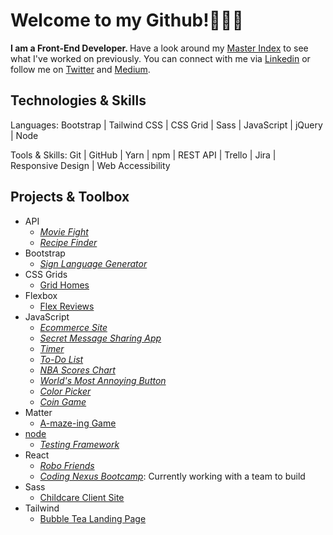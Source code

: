 

# Welcome to my Github!👩🏻‍💻 

<strong> I am a Front-End Developer. </strong>Have a look around my [Master Index](https://github.com/dcc5235/Master_Index) to see what I've worked on previously. You can connect with me via [Linkedin](https://www.linkedin.com/in/danychheang/) or follow me on [Twitter](https://twitter.com/DanyChheang) and [Medium](https://medium.com/switching-careers-to-front-end-development). </strong>

## Technologies & Skills

Languages: Bootstrap | Tailwind CSS | CSS Grid | Sass | JavaScript | jQuery | Node

Tools & Skills: Git | GitHub | Yarn | npm | REST API | Trello | Jira | Responsive Design | Web Accessibility

## Projects & Toolbox
- API
  - [_Movie Fight_](https://github.com/dcc5235/App_Design_Patterns)
  - [_Recipe Finder_](https://github.com/dcc5235/API_Demo1)
- Bootstrap
  - [_Sign Language Generator_](https://github.com/dcc5235/Sign_Language)
- CSS Grids
  - [Grid Homes](https://github.com/dcc5235/Grid_Homes)
- Flexbox
  - [Flex Reviews](https://github.com/dcc5235/Flex_Reviews)
- JavaScript
  - [_Ecommerce Site_](https://github.com/dcc5235/EComm_Shop)
  - [_Secret Message Sharing App_](https://github.com/dcc5235/Hidden_Message)
  - [_Timer_](https://github.com/dcc5235/Timer)
  - [_To-Do List_](https://github.com/dcc5235/Todo_List)
  - [_NBA Scores Chart_](https://github.com/dcc5235/NBA_Scores_Chart)
  - [_World's Most Annoying Button_](https://github.com/dcc5235/Impossible_Button)
  - [_Color Picker_](https://github.com/dcc5235/Color_Picker)
  - [_Coin Game_](https://github.com/dcc5235/Coin_Game)
- Matter
  - [A-maze-ing Game](https://github.com/dcc5235/A-maze-ing_Game)
- [node](https://github.com/dcc5235/HiDash)
  - [_Testing Framework_](https://github.com/dcc5235/TME)
- React
  - [_Robo Friends_](https://github.com/dcc5235/Robo_Friends)
  - [_Coding Nexus Bootcamp_](https://github.com/dcc5235/codingnexus): Currently working with a team to build 
- Sass
  - [Childcare Client Site](https://github.com/dcc5235/Childcare_Landing)
- Tailwind
  - [Bubble Tea Landing Page](https://github.com/dcc5235/Tea_Landing)


<!--
**dcc5235/dcc5235** is a ✨ _special_ ✨ repository because its `README.md` (this file) appears on your GitHub profile.

Here are some ideas to get you started:

- 🔭 I’m currently working on ...
- 🌱 I’m currently learning ...
- 👯 I’m looking to collaborate on ...
- 🤔 I’m looking for help with ...
- 💬 Ask me about ...
- 📫 How to reach me: ...
- 😄 Pronouns: ...
- ⚡ Fun fact: ...
-->
